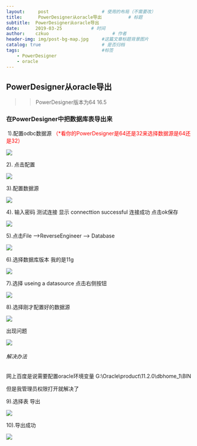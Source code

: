 ```yaml
---
layout:     post   				    # 使用的布局（不需要改）
title:      PowerDesigner从oracle导出			# 标题 
subtitle:  PowerDesigner从oracle导出
date:      2019-03-25			# 时间
author:    czkuo						# 作者
header-img: img/post-bg-map.jpg 	#这篇文章标题背景图片
catalog: true 						# 是否归档
tags:								#标签
    - PowerDesigner
    - oracle
---
```


##  PowerDesigner从oracle导出

>> PowerDesigner版本为64 16.5

### 在PowerDesigner中把数据库表导出来

​      1).配置odbc数据源    <font color="red" >（*看你的PowerDesigner是64还是32来选择数据源是64还是32）</font>

![](https://czkuo.github.io/postimages/201904036.png)



2). 点击配置

![](https://czkuo.github.io/postimages/201904037.png)

3).配置数据源



![](https://czkuo.github.io/postimages/201904038.png)

4). 输入密码 测试连接 显示 connecttion successful 连接成功 点击ok保存

![](https://czkuo.github.io/postimages/201904039.png)



5).点击File -->ReverseEngineer --> Database

![](https://czkuo.github.io/postimages/201904035.png)

6).选择数据库版本 我的是11g 

![](https://czkuo.github.io/postimages/2019040310.png)

7).选择 useing a datasource  点击右侧按钮

![](https://czkuo.github.io/postimages/2019040311.png)



8).选择刚才配置好的数据源



![](https://czkuo.github.io/postimages/2019040312.png)

出现问题

![](https://czkuo.github.io/postimages/2019040313.png)

###### 解决办法

网上百度是说需要配置oracle环境变量  G:\Oracle\product\11.2.0\dbhome_1\BIN

但是我管理员权限打开就解决了

9).选择表  导出

![](https://czkuo.github.io/postimages/2019040314.png)

10).导出成功

![](https://czkuo.github.io/postimages/2019040315.png)